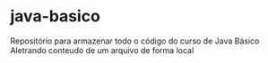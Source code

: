 # java-basico
Repositório para armazenar todo o código do curso de Java Básico
Aletrando conteudo de um arquivo de forma local
